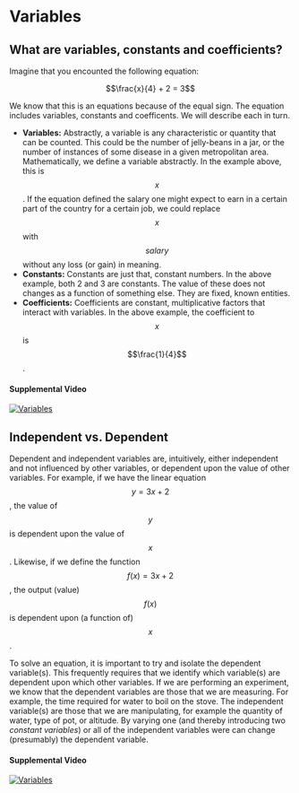 # Variables


## What are variables, constants and coefficients?
Imagine that you encounted the following equation:

$$\frac{x}{4} + 2 = 3$$

We know that this is an equations because of the equal sign.  The equation includes variables, constants and coefficents. We will describe each in turn.

* **Variables:** Abstractly, a variable is any characteristic or quantity that can be counted.  This could be the number of jelly-beans in a jar, or the number of instances of some disease in a given metropolitan area.  Mathematically, we define a variable abstractly.  In the example above, this is $$x$$.  If the equation defined the salary one might expect to earn in a certain part of the country for a certain job, we could replace $$x$$ with $$salary$$ without any loss (or gain) in meaning.
* **Constants:** Constants are just that, constant numbers.  In the above example, both 2 and 3 are constants.  The value of these does not changes as a function of something else.  They are fixed, known entities.
*  **Coefficients:**  Coefficients are constant, multiplicative factors that interact with variables.  In the above example, the coefficient to $$x$$ is $$\frac{1}{4}$$.

#### Supplemental Video
[![Variables](http://img.youtube.com/vi/tHYis-DP0oU/0.jpg)](https://youtu.be/tHYis-DP0oU)


## Independent vs. Dependent
Dependent and independent variables are, intuitively, either independent and not influenced by other variables, or dependent upon the value of other variables.  For example, if we have the linear equation $$y = 3x + 2$$, the value of $$y$$ is dependent upon the value of $$x$$.  Likewise, if we define the function $$f(x) = 3x + 2$$, the output (value) $$f(x)$$ is dependent upon (a function of) $$x$$.

To solve an equation, it is important to try and isolate the dependent variable(s).  This frequently requires that we identify which variable(s) are dependent upon which other variables.  If we are performing an experiment, we know that the dependent variables are those that we are measuring.  For example, the time required for water to boil on the stove.  The independent variable(s) are those that we are manipulating, for example the quantity of water, type of pot, or altitude.  By varying one (and thereby introducing two *constant variables*) or all of the independent variables were can change (presumably) the dependent variable. 

#### Supplemental Video
[![Variables](http://img.youtube.com/vi/i9j_VUMq5yg/0.jpg)](https://youtu.be/i9j_VUMq5yg)